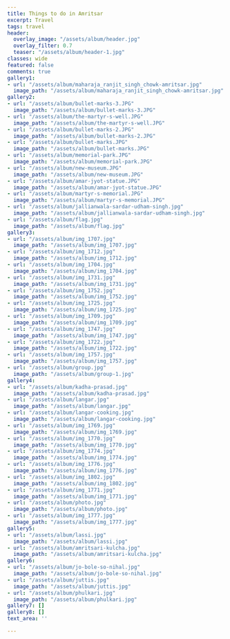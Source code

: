 ```yaml
---
title: Things to do in Amritsar
excerpt: Travel
tags: travel
header:
  overlay_image: "/assets/album/header.jpg"
  overlay_filter: 0.7
  teaser: "/assets/album/header-1.jpg"
classes: wide
featured: false
comments: true
gallery1:
- url: "/assets/album/maharaja_ranjit_singh_chowk-amritsar.jpg"
  image_path: "/assets/album/maharaja_ranjit_singh_chowk-amritsar.jpg"
gallery2:
- url: "/assets/album/bullet-marks-3.JPG"
  image_path: "/assets/album/bullet-marks-3.JPG"
- url: "/assets/album/the-martyr-s-well.JPG"
  image_path: "/assets/album/the-martyr-s-well.JPG"
- url: "/assets/album/bullet-marks-2.JPG"
  image_path: "/assets/album/bullet-marks-2.JPG"
- url: "/assets/album/bullet-marks.JPG"
  image_path: "/assets/album/bullet-marks.JPG"
- url: "/assets/album/memorial-park.JPG"
  image_path: "/assets/album/memorial-park.JPG"
- url: "/assets/album/new-museum.JPG"
  image_path: "/assets/album/new-museum.JPG"
- url: "/assets/album/amar-jyot-statue.JPG"
  image_path: "/assets/album/amar-jyot-statue.JPG"
- url: "/assets/album/martyr-s-memorial.JPG"
  image_path: "/assets/album/martyr-s-memorial.JPG"
- url: "/assets/album/jallianwala-sardar-udham-singh.jpg"
  image_path: "/assets/album/jallianwala-sardar-udham-singh.jpg"
- url: "/assets/album/flag.jpg"
  image_path: "/assets/album/flag.jpg"
gallery3:
- url: "/assets/album/img_1707.jpg"
  image_path: "/assets/album/img_1707.jpg"
- url: "/assets/album/img_1712.jpg"
  image_path: "/assets/album/img_1712.jpg"
- url: "/assets/album/img_1704.jpg"
  image_path: "/assets/album/img_1704.jpg"
- url: "/assets/album/img_1731.jpg"
  image_path: "/assets/album/img_1731.jpg"
- url: "/assets/album/img_1752.jpg"
  image_path: "/assets/album/img_1752.jpg"
- url: "/assets/album/img_1725.jpg"
  image_path: "/assets/album/img_1725.jpg"
- url: "/assets/album/img_1709.jpg"
  image_path: "/assets/album/img_1709.jpg"
- url: "/assets/album/img_1747.jpg"
  image_path: "/assets/album/img_1747.jpg"
- url: "/assets/album/img_1722.jpg"
  image_path: "/assets/album/img_1722.jpg"
- url: "/assets/album/img_1757.jpg"
  image_path: "/assets/album/img_1757.jpg"
- url: "/assets/album/group.jpg"
  image_path: "/assets/album/group-1.jpg"
gallery4:
- url: "/assets/album/kadha-prasad.jpg"
  image_path: "/assets/album/kadha-prasad.jpg"
- url: "/assets/album/langar.jpg"
  image_path: "/assets/album/langar.jpg"
- url: "/assets/album/langar-cooking.jpg"
  image_path: "/assets/album/langar-cooking.jpg"
- url: "/assets/album/img_1769.jpg"
  image_path: "/assets/album/img_1769.jpg"
- url: "/assets/album/img_1770.jpg"
  image_path: "/assets/album/img_1770.jpg"
- url: "/assets/album/img_1774.jpg"
  image_path: "/assets/album/img_1774.jpg"
- url: "/assets/album/img_1776.jpg"
  image_path: "/assets/album/img_1776.jpg"
- url: "/assets/album/img_1802.jpg"
  image_path: "/assets/album/img_1802.jpg"
- url: "/assets/album/img_1771.jpg"
  image_path: "/assets/album/img_1771.jpg"
- url: "/assets/album/photo.jpg"
  image_path: "/assets/album/photo.jpg"
- url: "/assets/album/img_1777.jpg"
  image_path: "/assets/album/img_1777.jpg"
gallery5:
- url: "/assets/album/lassi.jpg"
  image_path: "/assets/album/lassi.jpg"
- url: "/assets/album/amritsari-kulcha.jpg"
  image_path: "/assets/album/amritsari-kulcha.jpg"
gallery6:
- url: "/assets/album/jo-bole-so-nihal.jpg"
  image_path: "/assets/album/jo-bole-so-nihal.jpg"
- url: "/assets/album/juttis.jpg"
  image_path: "/assets/album/juttis.jpg"
- url: "/assets/album/phulkari.jpg"
  image_path: "/assets/album/phulkari.jpg"
gallery7: []
gallery8: []
text_area: ''

---
```

